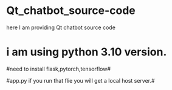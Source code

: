 # Qt_chatbot_source-code
here I am providing Qt chatbot  source code



# i am using python 3.10 version.

#need to install flask,pytorch,tensorflow#

#app.py if you run that flie you will get a local host server.#
 


